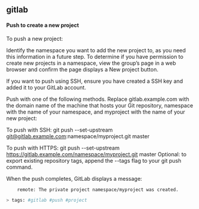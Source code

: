 gitlab
---


#### Push to create a new project


To push a new project:

Identify the namespace you want to add the new project to, as you need this information in a future step. To determine if you have permission to create new projects in a namespace, view the group’s page in a web browser and confirm the page displays a New project button.

If you want to push using SSH, ensure you have created a SSH key and added it to your GitLab account.

Push with one of the following methods. Replace gitlab.example.com with the domain name of the machine that hosts your Git repository, namespace with the name of your namespace, and myproject with the name of your new project:

To push with SSH: git push --set-upstream git@gitlab.example.com:namespace/myproject.git master

To push with HTTPS: git push --set-upstream https://gitlab.example.com/namespace/myproject.git master Optional: to export existing repository tags, append the --tags flag to your git push command.

When the push completes, GitLab displays a message:


```sh
    remote: The private project namespace/myproject was created.
```


```sh
> tags: #gitlab #push #project
````
